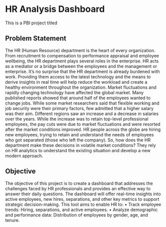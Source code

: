 # HR Analysis Dashboard
This is a PBI project titled 

## Problem Statement
The HR (Human Resource) department is the heart of every organization. From recruitment to compensation to performance appraisal and employee wellbeing, the HR department plays several roles in the enterprise. HR acts as a mediator or a bridge between the employees and the management or enterprise. It’s no surprise that the HR department is already burdened with work. Providing them access to the latest technology and the means to derive insights in real time will help reduce the workload and create a healthy environment throughout the organization.
Market fluctuations and rapidly changing technology have affected the global market. Many published reports showed that around half of the employees wanted to change jobs. While some market researchers said that flexible working and job security were their primary factors, few admitted that a higher salary was their aim.
Different regions saw an increase and a decrease in salaries over the years. While the increase was to retain top-level professional employees, the pay cuts were due to market fluctuations and were resorted after the market conditions improved. HR people across the globe are hiring new employees, trying to retain and understand the needs of employees who got separated (those who left the company).
So, how does the HR department make these decisions in volatile market conditions? They rely on HR analytics to understand the existing situation and develop a new modern approach. 

## Objective
The objective of this project is to create a dashboard that addresses the challenges faced by HR professionals and provides an effective way to answer their daily questions. The dashboard will offer real-time insights into active employees, new hires, separations, and other key metrics to support strategic decision-making.
This tool aims to enable HR to:
•	Track employee trends: Hiring, separations, and active employees.
•	Analyze demographic and performance data: Distribution of employees by gender, age, and tenure.

